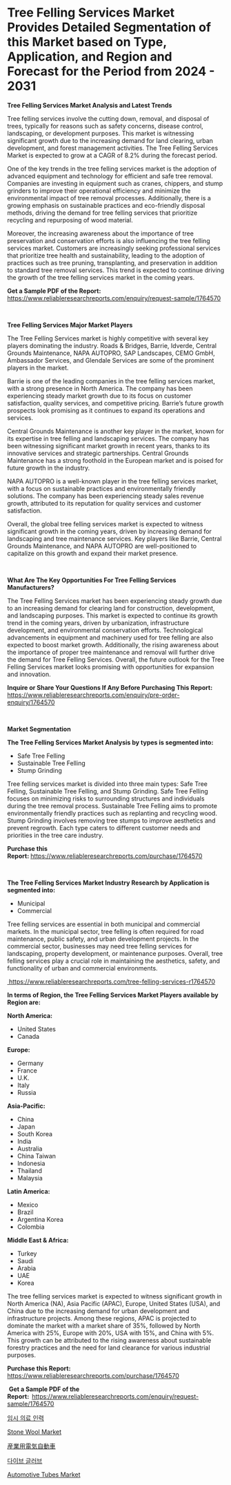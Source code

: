 <p><h1>Tree Felling Services Market Provides Detailed Segmentation of this Market based on Type, Application, and Region and Forecast for the Period from 2024 - 2031</h1></p><p><strong>Tree Felling Services Market Analysis and Latest Trends</strong></p>
<p><p>Tree felling services involve the cutting down, removal, and disposal of trees, typically for reasons such as safety concerns, disease control, landscaping, or development purposes. This market is witnessing significant growth due to the increasing demand for land clearing, urban development, and forest management activities. The Tree Felling Services Market is expected to grow at a CAGR of 8.2% during the forecast period.</p><p>One of the key trends in the tree felling services market is the adoption of advanced equipment and technology for efficient and safe tree removal. Companies are investing in equipment such as cranes, chippers, and stump grinders to improve their operational efficiency and minimize the environmental impact of tree removal processes. Additionally, there is a growing emphasis on sustainable practices and eco-friendly disposal methods, driving the demand for tree felling services that prioritize recycling and repurposing of wood material.</p><p>Moreover, the increasing awareness about the importance of tree preservation and conservation efforts is also influencing the tree felling services market. Customers are increasingly seeking professional services that prioritize tree health and sustainability, leading to the adoption of practices such as tree pruning, transplanting, and preservation in addition to standard tree removal services. This trend is expected to continue driving the growth of the tree felling services market in the coming years.</p></p>
<p><strong>Get a Sample PDF of the Report:&nbsp;</strong> <a href="https://www.reliableresearchreports.com/enquiry/request-sample/1764570">https://www.reliableresearchreports.com/enquiry/request-sample/1764570</a></p>
<p>&nbsp;</p>
<p><strong>Tree Felling Services Major Market Players</strong></p>
<p><p>The Tree Felling Services market is highly competitive with several key players dominating the industry. Roads & Bridges, Barrie, Idverde, Central Grounds Maintenance, NAPA AUTOPRO, SAP Landscapes, CEMO GmbH, Ambassador Services, and Glendale Services are some of the prominent players in the market.</p><p>Barrie is one of the leading companies in the tree felling services market, with a strong presence in North America. The company has been experiencing steady market growth due to its focus on customer satisfaction, quality services, and competitive pricing. Barrie’s future growth prospects look promising as it continues to expand its operations and services.</p><p>Central Grounds Maintenance is another key player in the market, known for its expertise in tree felling and landscaping services. The company has been witnessing significant market growth in recent years, thanks to its innovative services and strategic partnerships. Central Grounds Maintenance has a strong foothold in the European market and is poised for future growth in the industry.</p><p>NAPA AUTOPRO is a well-known player in the tree felling services market, with a focus on sustainable practices and environmentally friendly solutions. The company has been experiencing steady sales revenue growth, attributed to its reputation for quality services and customer satisfaction.</p><p>Overall, the global tree felling services market is expected to witness significant growth in the coming years, driven by increasing demand for landscaping and tree maintenance services. Key players like Barrie, Central Grounds Maintenance, and NAPA AUTOPRO are well-positioned to capitalize on this growth and expand their market presence.</p></p>
<p>&nbsp;</p>
<p><strong>What Are The Key Opportunities For Tree Felling Services Manufacturers?</strong></p>
<p><p>The Tree Felling Services market has been experiencing steady growth due to an increasing demand for clearing land for construction, development, and landscaping purposes. This market is expected to continue its growth trend in the coming years, driven by urbanization, infrastructure development, and environmental conservation efforts. Technological advancements in equipment and machinery used for tree felling are also expected to boost market growth. Additionally, the rising awareness about the importance of proper tree maintenance and removal will further drive the demand for Tree Felling Services. Overall, the future outlook for the Tree Felling Services market looks promising with opportunities for expansion and innovation.</p></p>
<p><strong>Inquire or Share Your Questions If Any Before Purchasing This Report:</strong> <a href="https://www.reliableresearchreports.com/enquiry/pre-order-enquiry/1764570">https://www.reliableresearchreports.com/enquiry/pre-order-enquiry/1764570</a></p>
<p>&nbsp;</p>
<p><strong>Market Segmentation</strong></p>
<p><strong>The Tree Felling Services Market Analysis by types is segmented into:</strong></p>
<p><ul><li>Safe Tree Felling</li><li>Sustainable Tree Felling</li><li>Stump Grinding</li></ul></p>
<p><p>Tree felling services market is divided into three main types: Safe Tree Felling, Sustainable Tree Felling, and Stump Grinding. Safe Tree Felling focuses on minimizing risks to surrounding structures and individuals during the tree removal process. Sustainable Tree Felling aims to promote environmentally friendly practices such as replanting and recycling wood. Stump Grinding involves removing tree stumps to improve aesthetics and prevent regrowth. Each type caters to different customer needs and priorities in the tree care industry.</p></p>
<p><strong>Purchase this Report:&nbsp;</strong><a href="https://www.reliableresearchreports.com/purchase/1764570">https://www.reliableresearchreports.com/purchase/1764570</a></p>
<p>&nbsp;</p>
<p><strong>The Tree Felling Services Market Industry Research by Application is segmented into:</strong></p>
<p><ul><li>Municipal</li><li>Commercial</li></ul></p>
<p><p>Tree felling services are essential in both municipal and commercial markets. In the municipal sector, tree felling is often required for road maintenance, public safety, and urban development projects. In the commercial sector, businesses may need tree felling services for landscaping, property development, or maintenance purposes. Overall, tree felling services play a crucial role in maintaining the aesthetics, safety, and functionality of urban and commercial environments.</p></p>
<p><a href="https://www.reliableresearchreports.com/tree-felling-services-r1764570">&nbsp;https://www.reliableresearchreports.com/tree-felling-services-r1764570</a></p>
<p><strong>In terms of Region, the Tree Felling Services Market Players available by Region are:</strong></p>
<p>
    <p> <strong> North America: </strong>
        <ul>
            <li>United States</li>
            <li>Canada</li>
        </ul>
        </p> 
    <p> <strong> Europe: </strong>
        <ul>
            <li>Germany</li>
            <li>France</li>
            <li>U.K.</li>
            <li>Italy</li>
            <li>Russia</li>
        </ul>
        </p> 
    <p> <strong> Asia-Pacific: </strong>
        <ul>
            <li>China</li>
            <li>Japan</li>
            <li>South Korea</li>
            <li>India</li>
            <li>Australia</li>
            <li>China Taiwan</li>
            <li>Indonesia</li>
            <li>Thailand</li>
            <li>Malaysia</li>
        </ul>
        </p> 
    <p> <strong> Latin America: </strong>
        <ul>
            <li>Mexico</li>
            <li>Brazil</li>
            <li>Argentina Korea</li>
            <li>Colombia</li>
        </ul>
        </p> 
    <p> <strong> Middle East & Africa: </strong>
        <ul>
            <li>Turkey</li>
            <li>Saudi</li>
            <li>Arabia</li>
            <li>UAE</li>
            <li>Korea</li>
        </ul>
    </p>
    </p>
<p><p>The tree felling services market is expected to witness significant growth in North America (NA), Asia Pacific (APAC), Europe, United States (USA), and China due to the increasing demand for urban development and infrastructure projects. Among these regions, APAC is projected to dominate the market with a market share of 35%, followed by North America with 25%, Europe with 20%, USA with 15%, and China with 5%. This growth can be attributed to the rising awareness about sustainable forestry practices and the need for land clearance for various industrial purposes.</p></p>
<p><strong>Purchase this Report: </strong><a href="https://www.reliableresearchreports.com/purchase/1764570">https://www.reliableresearchreports.com/purchase/1764570</a></p>
<p>&nbsp;<strong>Get a Sample PDF of the Report:&nbsp;&nbsp;</strong><a href="https://www.reliableresearchreports.com/enquiry/request-sample/1764570">https://www.reliableresearchreports.com/enquiry/request-sample/1764570</a></p>
<p><strong></strong></p>
<p><p><a href="https://medium.com/@arthuralety6767836754/%EC%9E%84%EC%8B%9C-%EC%9D%98%EB%A3%8C-%EC%A7%81%EC%9B%90-%EA%B3%A0%EC%9A%A9-%EC%8B%9C%EC%9E%A5-%EC%A0%84%EB%A7%9D-%EC%82%B0%EC%97%85-%EA%B0%9C%EC%9A%94-%EB%B0%8F-%EC%98%88%EC%B8%A1-2024%EB%85%84%EB%B6%80%ED%84%B0-2031%EB%85%84%EA%B9%8C%EC%A7%80-7ae2a6de4827">임시 의료 인력</a></p><p><a href="https://issuu.com/reportprime-2/docs/stone-wool-market-size-2030.pptx">Stone Wool Market</a></p><p><a href="https://github.com/AriMuller2009/Market-Research-Report-List-1/blob/main/605370535907.md">産業用電気自動車</a></p><p><a href="https://github.com/bvubpqd5241630/Market-Research-Report-List-1/blob/main/898230532945.md">다이브 글러브</a></p><p><a href="https://issuu.com/reportprime-2/docs/automotive-tubes-market-size-2030.pptx">Automotive Tubes Market</a></p></p>